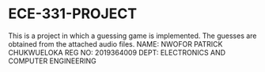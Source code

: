 # ECE-331-PROJECT
This is a project in which a guessing game is implemented. The guesses are obtained from the attached audio files.
NAME: NWOFOR PATRICK CHUKWUELOKA
REG NO: 2019364009
DEPT: ELECTRONICS AND COMPUTER ENGINEERING
